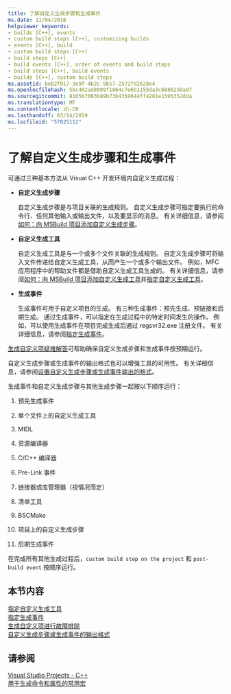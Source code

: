 ```yaml
---
title: 了解自定义生成步骤和生成事件
ms.date: 11/04/2016
helpviewer_keywords:
- builds [C++], events
- custom build steps [C++], customizing builds
- events [C++], build
- custom build steps [C++]
- build steps [C++]
- build events [C++], order of events and build steps
- build steps [C++], build events
- builds [C++], custom build steps
ms.assetid: beb2f017-3e9f-4b2c-9b57-2572fd2628e4
ms.openlocfilehash: 5bc402ad8999f1864c7e6b1155da3c68862dda97
ms.sourcegitcommit: 8105b7003b89b73b4359644ff4281e1595352dda
ms.translationtype: MT
ms.contentlocale: zh-CN
ms.lasthandoff: 03/14/2019
ms.locfileid: "57825112"
---
```

# <a name="understanding-custom-build-steps-and-build-events"></a>了解自定义生成步骤和生成事件

可通过三种基本方法从 Visual C++ 开发环境内自定义生成过程：

- **自定义生成步骤**

   自定义生成步骤是与项目关联的生成规则。 自定义生成步骤可指定要执行的命令行、任何其他输入或输出文件，以及要显示的消息。 有关详细信息，请参阅[如何：向 MSBuild 项目添加自定义生成步骤](how-to-add-a-custom-build-step-to-msbuild-projects.md)。

- **自定义生成工具**

   自定义生成工具是与一个或多个文件关联的生成规则。 自定义生成步骤可将输入文件传递给自定义生成工具，从而产生一个或多个输出文件。 例如，MFC 应用程序中的帮助文件都是借助自定义生成工具生成的。 有关详细信息，请参阅[如何：向 MSBuild 项目添加自定义生成工具](how-to-add-custom-build-tools-to-msbuild-projects.md)并[指定自定义生成工具](specifying-custom-build-tools.md)。

- **生成事件**

   生成事件可用于自定义项目的生成。 有三种生成事件：预先生成、预链接和后期生成。 通过生成事件，可以指定在生成过程中的特定时间发生的操作。 例如，可以使用生成事件在项目完成生成后通过 regsvr32.exe 注册文件。 有关详细信息，请参阅[指定生成事件](specifying-build-events.md)。

[生成自定义项疑难解答](troubleshooting-build-customizations.md)可帮助确保自定义生成步骤和生成事件按预期运行。

自定义生成步骤或生成事件的输出格式也可以增强工具的可用性。 有关详细信息，请参阅[设置自定义生成步骤或生成事件输出的格式](formatting-the-output-of-a-custom-build-step-or-build-event.md)。

生成事件和自定义生成步骤与其他生成步骤一起按以下顺序运行：

1. 预先生成事件

2. 单个文件上的自定义生成工具

3. MIDL

4. 资源编译器

5. C/C++ 编译器

6. Pre-Link 事件

7. 链接器或库管理器（视情况而定）

8. 清单工具

9. BSCMake

10. 项目上的自定义生成步骤

11. 后期生成事件

在完成所有其他生成过程后，`custom build step on the project` 和 `post-build event` 按顺序运行。

## <a name="in-this-section"></a>本节内容

[指定自定义生成工具](specifying-custom-build-tools.md)<br/>
[指定生成事件](specifying-build-events.md)<br/>
[生成自定义项进行故障排除](troubleshooting-build-customizations.md)<br/>
[自定义生成步骤或生成事件的输出格式](formatting-the-output-of-a-custom-build-step-or-build-event.md)<br/>

## <a name="see-also"></a>请参阅

[Visual Studio Projects - C++](creating-and-managing-visual-cpp-projects.md)<br>
[用于生成命令和属性的常用宏](reference/common-macros-for-build-commands-and-properties.md)
